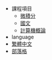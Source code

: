 - 課程項目
  - [微積分](calculus/README.md)
  - [國文](chinese/README.md)
  - [計算機概論](introduction-to-computers/README.md)
- language
 - [繁體中文](README.md)
- [部落格](https://shentengtu.github.io/)
